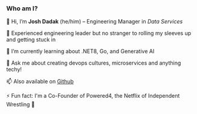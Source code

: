 <!--
**asos-joshdadak/asos-joshdadak** is a ✨ _special_ ✨ repository because its `README.md` (this file) appears on your GitHub profile.
-->

### Who am I?

👋 
Hi, I’m **Josh Dadak** (he/him) – Engineering Manager in _Data Services_
 
👀 
Experienced engineering leader but no stranger to rolling my sleeves up and getting stuck in

🌱
I’m currently learning about .NET8, Go, and Generative AI 

💬
Ask me about creating devops cultures, microservices and anything techy!

📫
Also available on [Github](https://github.com/bigtalljosh)

⚡
Fun fact: I'm a Co-Founder of Powered4, the Netflix of Independent Wrestling 🤼
